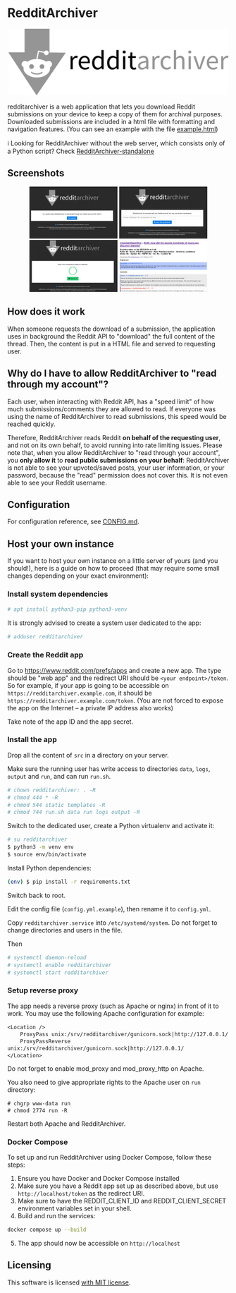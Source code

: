 # RedditArchiver

<p align="center"><img src="https://github.com/ailothaen/RedditArchiver/blob/main/github/logo.png?raw=true" alt="RedditArchiver logo" width="500"></p>

redditarchiver is a web application that lets you download Reddit submissions on your device to keep a copy of them for archival purposes.
Downloaded submissions are included in a html file with formatting and navigation features. (You can see an example with the file [example.html](https://github.com/ailothaen/RedditArchiver/blob/main/github/example.html))

ℹ️ Looking for RedditArchiver without the web server, which consists only of a Python script? Check [RedditArchiver-standalone](https://github.com/ailothaen/RedditArchiver-standalone)

## Screenshots

<p align="center">
<img src="https://github.com/ailothaen/RedditArchiver/blob/main/github/screenshot1.png?raw=true" alt="RedditArchiver logo" width="200">
<img src="https://github.com/ailothaen/RedditArchiver/blob/main/github/screenshot2.png?raw=true" alt="RedditArchiver logo" width="200">
<img src="https://github.com/ailothaen/RedditArchiver/blob/main/github/screenshot3.png?raw=true" alt="RedditArchiver logo" width="200">
<img src="https://github.com/ailothaen/RedditArchiver/blob/main/github/screenshot4.png?raw=true" alt="RedditArchiver logo" width="200">
</p>

## How does it work

When someone requests the download of a submission, the application uses in background the Reddit API to "download" the full content of the thread. Then, the content is put in a HTML file and served to requesting user.


## Why do I have to allow RedditArchiver to "read through my account"?

Each user, when interacting with Reddit API, has a "speed limit" of how much submissions/comments they are allowed to read. 
If everyone was using the name of RedditArchiver to read submissions, this speed would be reached quickly.

Therefore, RedditArchiver reads Reddit **on behalf of the requesting user**, and not on its own behalf, to avoid running into rate limiting issues. Please note that, when you allow RedditArchiver to "read through your account", you **only allow it** to **read public submissions on your behalf**: RedditArchiver is not able to see your upvoted/saved posts, your user information, or your password, because the "read" permission does not cover this. It is not even able to see your Reddit username.


## Configuration

For configuration reference, see [CONFIG.md](https://github.com/ailothaen/RedditArchiver/blob/main/CONFIG.md).


## Host your own instance

If you want to host your own instance on a little server of yours (and you should!), here is a guide on how to proceed (that may require some small changes depending on your exact environment):

### Install system dependencies

```bash
# apt install python3-pip python3-venv
```

It is strongly advised to create a system user dedicated to the app:

```bash
# adduser redditarchiver
```

### Create the Reddit app

Go to https://www.reddit.com/prefs/apps and create a new app. The type should be "web app" and the redirect URI should be `<your endpoint>/token`. So for example, if your app is going to be accessible on `https://redditarchiver.example.com`, it should be `https://redditarchiver.example.com/token`. (You are not forced to expose the app on the Internet – a private IP address also works)

Take note of the app ID and the app secret.

### Install the app

Drop all the content of `src` in a directory on your server.

Make sure the running user has write access to directories `data`, `logs`, `output` and `run`, and can run `run.sh`.

```bash
# chown redditarchiver: . -R
# chmod 444 * -R
# chmod 544 static templates -R
# chmod 744 run.sh data run logs output -R
```

Switch to the dedicated user, create a Python virtualenv and activate it:

```bash
# su redditarchiver
$ python3 -m venv env
$ source env/bin/activate
```

Install Python dependencies:

```bash
(env) $ pip install -r requirements.txt
```

Switch back to root.

Edit the config file (`config.yml.example`), then rename it to `config.yml`.

Copy `redditarchiver.service` into `/etc/systemd/system`. Do not forget to change directories and users in the file.

Then
```bash
# systemctl daemon-reload
# systemctl enable redditarchiver
# systemctl start redditarchiver
```

### Setup reverse proxy

The app needs a reverse proxy (such as Apache or nginx) in front of it to work. You may use the following Apache configuration for example:

```
<Location />
    ProxyPass unix:/srv/redditarchiver/gunicorn.sock|http://127.0.0.1/
    ProxyPassReverse unix:/srv/redditarchiver/gunicorn.sock|http://127.0.0.1/
</Location>
```

Do not forget to enable mod_proxy and mod_proxy_http on Apache.

You also need to give appropriate rights to the Apache user on `run` directory:

```
# chgrp www-data run
# chmod 2774 run -R
```

Restart both Apache and RedditArchiver.


### Docker Compose

To set up and run RedditArchiver using Docker Compose, follow these steps: 

1. Ensure you have Docker and Docker Compose installed
2. Make sure you have a Reddit app set up as described above, but use `http://localhost/token` as the redirect URI.
3. Make sure to have the REDDIT_CLIENT_ID and REDDIT_CLIENT_SECRET environment variables set in your shell.
4. Build and run the services:
```bash
docker compose up --build
```
5. The app should now be accessible on `http://localhost`


## Licensing

This software is licensed [with MIT license](https://github.com/ailothaen/RedditArchiver/blob/main/LICENSE).
